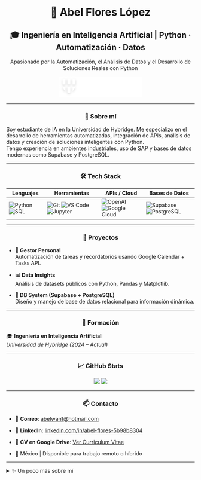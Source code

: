 <h1 align="center">🤖 Abel Flores López</h1>

<h2 align="center">🎓 Ingeniería en Inteligencia Artificial | Python · Automatización · Datos</h2>

<p align="center">
  Apasionado por la Automatización, el Análisis de Datos y el Desarrollo de Soluciones Reales con Python
</p>

<p align="center">
  <img src="./logo-hybridge-ligth.png" alt="Hybridge University" width="220"/>
</p>

---

<h3 align="center">🧠 Sobre mí</h3>

Soy estudiante de IA en la Universidad de Hybridge. Me especializo en el desarrollo de herramientas automatizadas, integración de APIs, análisis de datos y creación de soluciones inteligentes con Python.  
Tengo experiencia en ambientes industriales, uso de SAP y bases de datos modernas como Supabase y PostgreSQL.


---

<h3 align="center">🛠️ Tech Stack</h3>

<div align="center">

| Lenguajes | Herramientas | APIs / Cloud | Bases de Datos |
|----------|-------------|---------------|----------------|
| ![Python](https://img.shields.io/badge/-Python-3776AB?style=flat&logo=python&logoColor=white) ![SQL](https://img.shields.io/badge/-SQL-003B57?style=flat&logo=sqlite&logoColor=white) | ![Git](https://img.shields.io/badge/-Git-F05032?style=flat&logo=git&logoColor=white) ![VS Code](https://img.shields.io/badge/-VS%20Code-007ACC?style=flat&logo=visual-studio-code&logoColor=white) ![Jupyter](https://img.shields.io/badge/-Jupyter-F37626?style=flat&logo=jupyter&logoColor=white) | ![OpenAI](https://img.shields.io/badge/-OpenAI-412991?style=flat&logo=openai&logoColor=white) ![Google Cloud](https://img.shields.io/badge/-Google%20API-4285F4?style=flat&logo=google&logoColor=white) | ![Supabase](https://img.shields.io/badge/-Supabase-3ECF8E?style=flat&logo=supabase&logoColor=white) ![PostgreSQL](https://img.shields.io/badge/-PostgreSQL-336791?style=flat&logo=postgresql&logoColor=white) |

</div>

---

<h3 align="center">🚀 Proyectos</h3>

- **🧾 Gestor Personal**  
  Automatización de tareas y recordatorios usando Google Calendar + Tasks API.

- **📊 Data Insights**  
  Análisis de datasets públicos con Python, Pandas y Matplotlib.

- **🧬 DB System (Supabase + PostgreSQL)**  
  Diseño y manejo de base de datos relacional para información dinámica.

---

<h3 align="center">📓 Formación</h3>

🎓 **Ingeniería en Inteligencia Artificial**  
*Universidad de Hybridge (2024 – Actual)*  

---

<h3 align="center">📈 GitHub Stats</h3>

<p align="center">
  <img src="https://github-readme-stats.vercel.app/api?username=TheRevised&show_icons=true&theme=tokyonight" width="48%" />
  <img src="https://github-readme-stats.vercel.app/api/top-langs/?username=TheRevised&layout=compact&theme=tokyonight" width="48%" />
</p>

---

<h3 align="center">📫 Contacto</h3>

- 📧 **Correo**: abelwan1@hotmail.com  
- 💼 **LinkedIn**: [linkedin.com/in/abel-flores-5b98b8304](https://www.linkedin.com/in/abel-flores-5b98b8304)  
- 📄 **CV en Google Drive**: [Ver Curriculum Vitae](https://docs.google.com/presentation/d/1vxIzgQQT1bFJhSIbvGbpDJVm3Bmk9vLR2BgFmlvYa_c/edit?usp=drive_link)

- 📍 México | Disponible para trabajo remoto o híbrido

---

<details>
<summary>✨ Un poco más sobre mí</summary>

- Trabajo actualmente en manufactura avanzada en **Intuitive**.  
- Me interesa la creación de herramientas que automaticen procesos humanos.  
- Mi objetivo es integrar IA en la vida diaria con un enfoque práctico y realista.  

</details>
